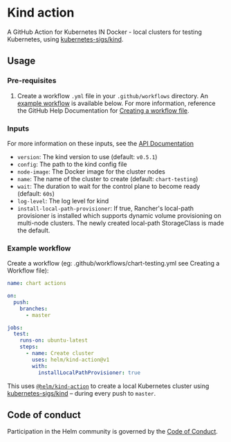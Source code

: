 # Kind action

A GitHub Action for Kubernetes IN Docker - local clusters for testing Kubernetes, using [kubernetes-sigs/kind](https://kind.sigs.k8s.io/).

## Usage

### Pre-requisites

1. Create a workflow `.yml` file in your `.github/workflows` directory. An [example workflow](#example-workflow) is available below. For more information, reference the GitHub Help Documentation for [Creating a workflow file](https://help.github.com/en/articles/configuring-a-workflow#creating-a-workflow-file).

### Inputs

For more information on these inputs, see the [API Documentation](https://developer.github.com/v3/repos/releases/#input)

- `version`: The kind version to use (default: `v0.5.1`)
- `config`: The path to the kind config file
- `node-image`: The Docker image for the cluster nodes
- `name`: The name of the cluster to create (default: `chart-testing`)
- `wait`: The duration to wait for the control plane to become ready (default: `60s`)
- `log-level`: The log level for kind
- `install-local-path-provisioner`: If true, Rancher's local-path provisioner
  is installed which supports dynamic volume provisioning on multi-node
  clusters. The newly created local-path StorageClass is made the default.

### Example workflow

Create a workflow (eg: .github/workflows/chart-testing.yml see Creating a Workflow file):

```yaml
name: chart actions

on:
  push:
    branches:    
      - master 

jobs:
  test:
    runs-on: ubuntu-latest
    steps:
      - name: Create cluster
        uses: helm/kind-action@v1
        with:
          installLocalPathProvisioner: true
```

This uses [`@helm/kind-action`](https://www.github.com/helm/chart-releaser-action) to create a local Kubernetes cluster using [kubernetes-sigs/kind](https://kind.sigs.k8s.io/) – during every push to `master`.

## Code of conduct

Participation in the Helm community is governed by the [Code of Conduct](CODE_OF_CONDUCT.md).
